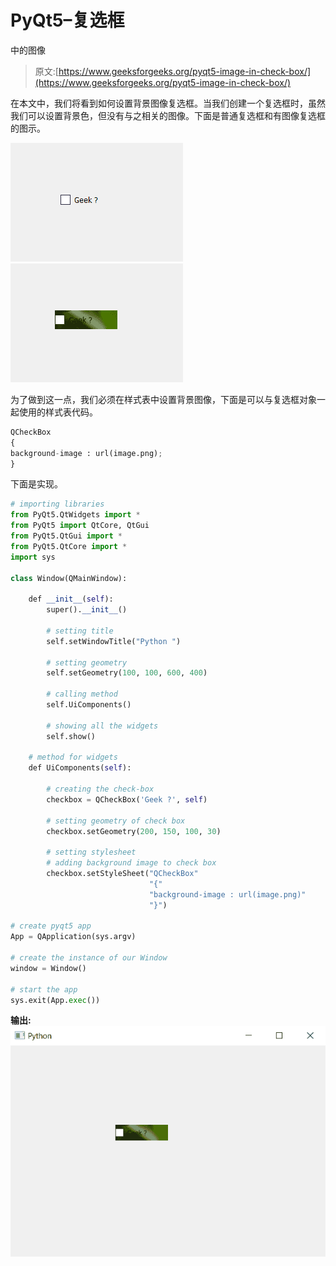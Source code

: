 # PyQt5–复选框

中的图像

> 原文:[https://www.geeksforgeeks.org/pyqt5-image-in-check-box/](https://www.geeksforgeeks.org/pyqt5-image-in-check-box/)

在本文中，我们将看到如何设置背景图像复选框。当我们创建一个复选框时，虽然我们可以设置背景色，但没有与之相关的图像。下面是普通复选框和有图像复选框的图示。

![](img/d2dfcc641175982275e1636d32624e31.png) ![](img/14bdac8f4525ebd1b4fbe21e70780e58.png)

为了做到这一点，我们必须在样式表中设置背景图像，下面是可以与复选框对象一起使用的样式表代码。

```py
QCheckBox
{
background-image : url(image.png);
}

```

下面是实现。

```py
# importing libraries
from PyQt5.QtWidgets import * 
from PyQt5 import QtCore, QtGui
from PyQt5.QtGui import * 
from PyQt5.QtCore import * 
import sys

class Window(QMainWindow):

    def __init__(self):
        super().__init__()

        # setting title
        self.setWindowTitle("Python ")

        # setting geometry
        self.setGeometry(100, 100, 600, 400)

        # calling method
        self.UiComponents()

        # showing all the widgets
        self.show()

    # method for widgets
    def UiComponents(self):

        # creating the check-box
        checkbox = QCheckBox('Geek ?', self)

        # setting geometry of check box
        checkbox.setGeometry(200, 150, 100, 30)

        # setting stylesheet
        # adding background image to check box
        checkbox.setStyleSheet("QCheckBox"
                               "{"
                               "background-image : url(image.png)"
                               "}")

# create pyqt5 app
App = QApplication(sys.argv)

# create the instance of our Window
window = Window()

# start the app
sys.exit(App.exec())
```

**输出:**
![](img/aa1483d0b0ede144415440a297cea4e6.png)